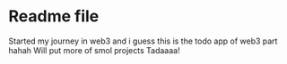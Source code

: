 # Readme file
Started my journey in web3 and i guess this is the todo app of web3 part hahah
Will put more of smol projects Tadaaaa!